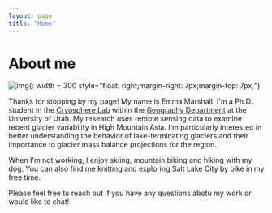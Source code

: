 ```yaml
---
layout: page
title: "Home"
---
```


# About me 
![img](https://raw.githubusercontent.com/e-marshall/e-marshall.github.io/master/assets/emma_kena.jpg){: width = 300 style="float: right;margin-right: 7px;margin-top: 7px;"}



Thanks for stopping by my page! My name is Emma Marshall. I'm a Ph.D. student in the [Cryosphere Lab](https://github.com/UofU-Cryosphere) within the [Geography Department](https://geog.utah.edu/) at the University of Utah. My research uses remote sensing data to examine recent glacier variability in High Mountain Asia. I'm particularly interested in better understanding the behavior of lake-terminating glaciers and their importance to glacier mass balance projections for the region. 

When I'm not working, I enjoy skiing, mountain biking and hiking with my dog. You can also find me knitting and exploring Salt Lake City by bike in my free time. 

Please feel free to reach out if you have any questions abotu my work or would like to chat! 

